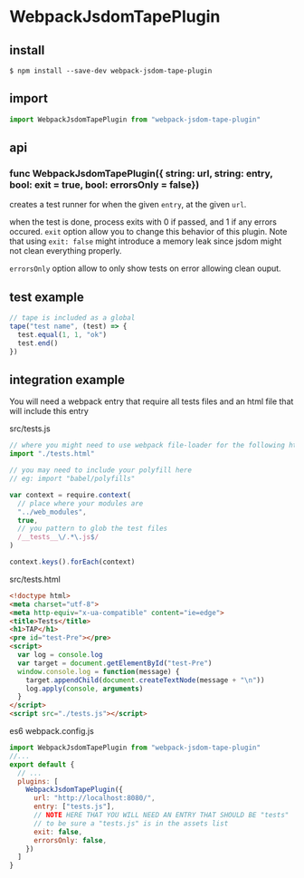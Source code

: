 # WebpackJsdomTapePlugin

## install

```console
$ npm install --save-dev webpack-jsdom-tape-plugin
```

## import

```javascript
import WebpackJsdomTapePlugin from "webpack-jsdom-tape-plugin"
```

## api

### func WebpackJsdomTapePlugin({ string: url, string: entry, bool: exit = true, bool: errorsOnly = false})

creates a test runner for when the given `entry`, at the given `url`.

when the test is done, process exits with 0 if passed, and 1 if any errors occured.
`exit` option allow you to change this behavior of this plugin.
Note that using `exit: false` might introduce a memory leak since jsdom might
not clean everything properly.

`errorsOnly` option allow to only show tests on error allowing clean ouput.


## test example

```javascript
// tape is included as a global
tape("test name", (test) => {
  test.equal(1, 1, "ok")
  test.end()
})
```

## integration example

You will need a webpack entry that require all tests files and an html file that will include this entry

src/tests.js

```js
// where you might need to use webpack file-loader for the following html file
import "./tests.html"

// you may need to include your polyfill here
// eg: import "babel/polyfills"

var context = require.context(
  // place where your modules are
  "../web_modules",
  true,
  // you pattern to glob the test files
  /__tests__\/.*\.js$/
)

context.keys().forEach(context)
```

src/tests.html
```html
<!doctype html>
<meta charset="utf-8">
<meta http-equiv="x-ua-compatible" content="ie=edge">
<title>Tests</title>
<h1>TAP</h1>
<pre id="test-Pre"></pre>
<script>
  var log = console.log
  var target = document.getElementById("test-Pre")
  window.console.log = function(message) {
    target.appendChild(document.createTextNode(message + "\n"))
    log.apply(console, arguments)
  }
</script>
<script src="./tests.js"></script>
```

es6 webpack.config.js
```js
import WebpackJsdomTapePlugin from "webpack-jsdom-tape-plugin"
//...
export default {
  // ...
  plugins: [
    WebpackJsdomTapePlugin({
      url: "http://localhost:8080/",
      entry: ["tests.js"],
      // NOTE HERE THAT YOU WILL NEED AN ENTRY THAT SHOULD BE "tests"
      // to be sure a "tests.js" is in the assets list
      exit: false,
      errorsOnly: false,
    })
  ]
}
```
